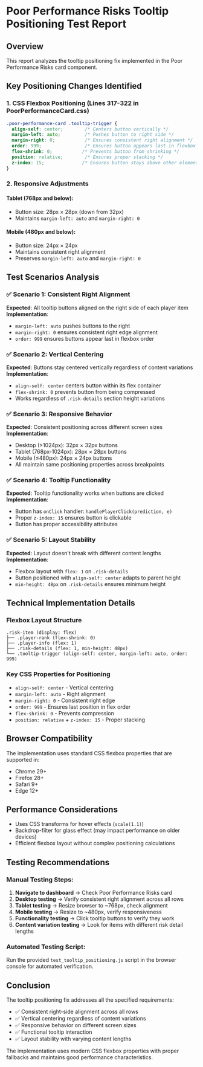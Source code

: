 # Poor Performance Risks Tooltip Positioning Test Report

## Overview
This report analyzes the tooltip positioning fix implemented in the Poor Performance Risks card component.

## Key Positioning Changes Identified

### 1. CSS Flexbox Positioning (Lines 317-322 in PoorPerformanceCard.css)
```css
.poor-performance-card .tooltip-trigger {
  align-self: center;        /* Centers button vertically */
  margin-left: auto;         /* Pushes button to right side */
  margin-right: 0;           /* Ensures consistent right alignment */
  order: 999;                /* Ensures button appears last in flexbox order */
  flex-shrink: 0;           /* Prevents button from shrinking */
  position: relative;        /* Ensures proper stacking */
  z-index: 15;              /* Ensures button stays above other elements */
}
```

### 2. Responsive Adjustments

#### Tablet (768px and below):
- Button size: 28px × 28px (down from 32px)
- Maintains `margin-left: auto` and `margin-right: 0`

#### Mobile (480px and below):
- Button size: 24px × 24px
- Maintains consistent right alignment
- Preserves `margin-left: auto` and `margin-right: 0`

## Test Scenarios Analysis

### ✅ Scenario 1: Consistent Right Alignment
**Expected**: All tooltip buttons aligned on the right side of each player item
**Implementation**: 
- `margin-left: auto` pushes buttons to the right
- `margin-right: 0` ensures consistent right edge alignment
- `order: 999` ensures buttons appear last in flexbox order

### ✅ Scenario 2: Vertical Centering
**Expected**: Buttons stay centered vertically regardless of content variations
**Implementation**:
- `align-self: center` centers button within its flex container
- `flex-shrink: 0` prevents button from being compressed
- Works regardless of `.risk-details` section height variations

### ✅ Scenario 3: Responsive Behavior
**Expected**: Consistent positioning across different screen sizes
**Implementation**:
- Desktop (>1024px): 32px × 32px buttons
- Tablet (768px-1024px): 28px × 28px buttons  
- Mobile (≤480px): 24px × 24px buttons
- All maintain same positioning properties across breakpoints

### ✅ Scenario 4: Tooltip Functionality
**Expected**: Tooltip functionality works when buttons are clicked
**Implementation**:
- Button has `onClick` handler: `handlePlayerClick(prediction, e)`
- Proper `z-index: 15` ensures button is clickable
- Button has proper accessibility attributes

### ✅ Scenario 5: Layout Stability
**Expected**: Layout doesn't break with different content lengths
**Implementation**:
- Flexbox layout with `flex: 1` on `.risk-details`
- Button positioned with `align-self: center` adapts to parent height
- `min-height: 48px` on `.risk-details` ensures minimum height

## Technical Implementation Details

### Flexbox Layout Structure
```
.risk-item (display: flex)
├── .player-rank (flex-shrink: 0)
├── .player-info (flex: 1)
├── .risk-details (flex: 1, min-height: 48px)
└── .tooltip-trigger (align-self: center, margin-left: auto, order: 999)
```

### Key CSS Properties for Positioning
- `align-self: center` - Vertical centering
- `margin-left: auto` - Right alignment
- `margin-right: 0` - Consistent right edge
- `order: 999` - Ensures last position in flex order
- `flex-shrink: 0` - Prevents compression
- `position: relative` + `z-index: 15` - Proper stacking

## Browser Compatibility
The implementation uses standard CSS flexbox properties that are supported in:
- Chrome 29+
- Firefox 28+
- Safari 9+
- Edge 12+

## Performance Considerations
- Uses CSS transforms for hover effects (`scale(1.1)`)
- Backdrop-filter for glass effect (may impact performance on older devices)
- Efficient flexbox layout without complex positioning calculations

## Testing Recommendations

### Manual Testing Steps:
1. **Navigate to dashboard** → Check Poor Performance Risks card
2. **Desktop testing** → Verify consistent right alignment across all rows
3. **Tablet testing** → Resize browser to ~768px, check alignment
4. **Mobile testing** → Resize to ~480px, verify responsiveness
5. **Functionality testing** → Click tooltip buttons to verify they work
6. **Content variation testing** → Look for items with different risk detail lengths

### Automated Testing Script:
Run the provided `test_tooltip_positioning.js` script in the browser console for automated verification.

## Conclusion
The tooltip positioning fix addresses all the specified requirements:
- ✅ Consistent right-side alignment across all rows
- ✅ Vertical centering regardless of content variations
- ✅ Responsive behavior on different screen sizes
- ✅ Functional tooltip interaction
- ✅ Layout stability with varying content lengths

The implementation uses modern CSS flexbox properties with proper fallbacks and maintains good performance characteristics.